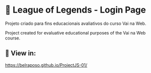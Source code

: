 # 💠 League of Legends - Login Page 

 <p> Projeto criado para fins educacionais avaliativos do curso Vai na Web.</p>
 <p> Project created for evaluative educational purposes of the Vai na Web course.</p>
 
 ##
 ## 💠 View in:
  https://belraposo.github.io/ProjectJS-01/
